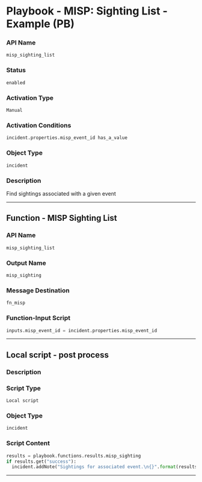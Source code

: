 <!--
    DO NOT MANUALLY EDIT THIS FILE
    THIS FILE IS AUTOMATICALLY GENERATED WITH resilient-sdk codegen
    Generated with resilient-sdk v51.0.0.0.430
-->

# Playbook - MISP: Sighting List - Example (PB)

### API Name
`misp_sighting_list`

### Status
`enabled`

### Activation Type
`Manual`

### Activation Conditions
`incident.properties.misp_event_id has_a_value`

### Object Type
`incident`

### Description
Find sightings associated with a given event


---
## Function - MISP Sighting List

### API Name
`misp_sighting_list`

### Output Name
`misp_sighting`

### Message Destination
`fn_misp`

### Function-Input Script
```python
inputs.misp_event_id = incident.properties.misp_event_id
```

---

## Local script - post process

### Description


### Script Type
`Local script`

### Object Type
`incident`

### Script Content
```python
results = playbook.functions.results.misp_sighting
if results.get("success"):
  incident.addNote("Sightings for associated event.\n{}".format(results.get("content", {})))
```

---

